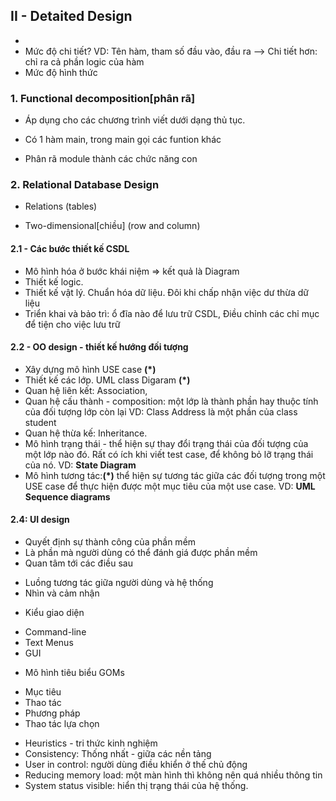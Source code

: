 ## II - Detaited Design
- 
- Mức độ chi tiết?
VD: Tên hàm, tham số đầu vào, đầu ra
--> Chi tiết hơn: chỉ ra cả phần logic của hàm
- Mức độ hình thức

### 1. Functional decomposition[phân rã]
- Áp dụng cho các chương trình viết dưới dạng thủ tục.
+ Có 1 hàm main, trong main gọi các funtion khác
- Phân rã module thành các chức năng con

### 2. Relational Database Design
- Relations (tables)
+ Two-dimensional[chiều] (row and column)
#### 2.1 - Các bước thiết kế CSDL
- Mô hình hóa ở bước khái niệm => kết quả là Diagram
- Thiết kế logic. 
- Thiết kế vật lý. Chuẩn hóa dữ liệu. Đôi khi chấp nhận việc dư thừa dữ liệu
- Triển khai và bảo trì: ổ đĩa nào để lưu trữ CSDL, Điều chỉnh các chỉ mục để tiện cho việc lưu trữ
#### 2.2 - OO design - thiết kế hướng đối tượng
- Xây dựng mô hình USE case __(*)__
- Thiết kế các lớp. UML class Digaram __(*)__
- Quan hệ liên kết: Association,
- Quan hệ cấu thành - composition: một lớp là thành phần hay thuộc tính của đối tượng lớp còn lại
VD: Class Address là một phần của class student
- Quan hệ thừa kế: Inheritance.
- Mô hình trạng thái - thể hiện sự thay đổi trạng thái của đối tượng của một lớp nào đó. Rất có ích khi viết test case, để không bỏ lỡ trạng thái của nó.
VD: __State Diagram__
- Mô hình tương tác:__(*)__ thể hiện sự tương tác giữa các đối tượng trong một USE case để thực hiện được một mục tiêu của một use case.
VD: __UML Sequence diagrams__

#### 2.4: UI design
- Quyết định sự thành công của phần mềm
- Là phần mà người dùng có thể đánh giá được phần mềm
- Quan tâm tới các điều sau
+ Luồng tương tác giữa người dùng và hệ thống
+ Nhìn và cảm nhận

- Kiểu giao diện
+ Command-line
+ Text Menus
+ GUI

- Mô hình tiêu biểu GOMs
+ Mục tiêu
+ Thao tác
+ Phương pháp
+ Thao tác lựa chọn

- Heuristics - tri thức kinh nghiệm
- Consistency: Thống nhất - giữa các nền tảng
- User in control: người dùng điều khiển ở thế chủ động
- Reducing memory load: một màn hình thì không nên quá nhiều thông tin
- System status visible: hiển thị trạng thái của hệ thống.

